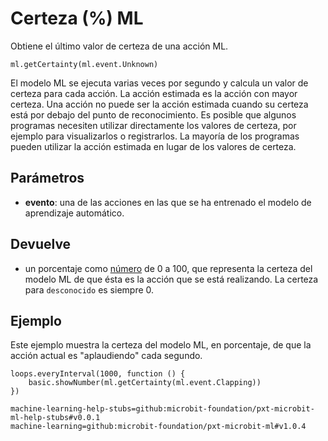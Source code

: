 # Certeza (%) ML

Obtiene el último valor de certeza de una acción ML.

```sig
ml.getCertainty(ml.event.Unknown)
```

El modelo ML se ejecuta varias veces por segundo y calcula un valor de certeza para cada acción. La acción estimada es la acción con mayor certeza. Una acción no puede ser la acción estimada cuando su certeza está por debajo del punto de reconocimiento. Es posible que algunos programas necesiten utilizar directamente los valores de certeza, por ejemplo para visualizarlos o registrarlos. La mayoría de los programas pueden utilizar la acción estimada en lugar de los valores de certeza.

## Parámetros

- **evento**: una de las acciones en las que se ha entrenado el modelo de aprendizaje automático.

## Devuelve

- un porcentaje como [número](/types/number) de 0 a 100, que representa la certeza del modelo ML de que ésta es la acción que se está realizando. La certeza para `desconocido` es siempre 0.

## Ejemplo

Este ejemplo muestra la certeza del modelo ML, en porcentaje, de que la acción actual es "aplaudiendo" cada segundo.

```blocks
loops.everyInterval(1000, function () {
    basic.showNumber(ml.getCertainty(ml.event.Clapping))
})
```

```package
machine-learning-help-stubs=github:microbit-foundation/pxt-microbit-ml-help-stubs#v0.0.1
machine-learning=github:microbit-foundation/pxt-microbit-ml#v1.0.4
```
